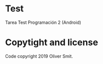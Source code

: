 # Test
Tarea Test Programación 2 (Android) 

# Copytight and license
Code copyright 2019 Oliver Smit.
